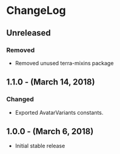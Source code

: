 ChangeLog
=========

Unreleased
----------
### Removed
* Removed unused terra-mixins package

1.1.0 - (March 14, 2018)
-----------------
### Changed
* Exported AvatarVariants constants.

1.0.0 - (March 6, 2018)
-----------------
* Initial stable release
